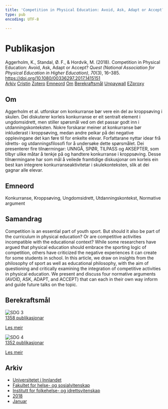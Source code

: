 ```yaml
---
title: 'Competition in Physical Education: Avoid, Ask, Adapt or Accept?'
type: pub
encoding: UTF-8

---
```

<h1>Publikasjon</h1>
<article id="csl-bib-container-BXNAWNJ5" class="csl-bib-container">
  <div class="csl-bib-body"> <div class="csl-entry">Aggerholm, K., Standal, Ø. F., &#38; Hordvik, M. (2018). Competition in Physical Education: Avoid, Ask, Adapt or Accept? <i>Quest (National Association for Physical Education in Higher Education)</i>, <i>70</i>(3), 16–385. <a href="https://doi.org/10.1080/00336297.2017.1415151">https://doi.org/10.1080/00336297.2017.1415151</a></div> </div>
  <div class="csl-bib-buttons">
    <a href="#taxonomy-article-BXNAWNJ5" alt="archive" class="csl-bib-button">Arkiv</a>
    <a href="https://app.cristin.no/results/show.jsf?id=1551358" alt="Cristin" class="csl-bib-button">Cristin</a>
    <a href="http://zotero.org/groups/5881554/items/BXNAWNJ5" alt="Zotero" class="csl-bib-button">Zotero</a>
    <a href="#keywords-article-BXNAWNJ5" alt="keywords" class="csl-bib-button">Emneord</a>
    <a href="#about-article-BXNAWNJ5" alt="about_pub" class="csl-bib-button">Om</a>
    <a href="#sdg-article-BXNAWNJ5" alt="sdg" class="csl-bib-button">Berekraftsmål</a>
    <a href="https://nih.brage.unit.no/nih-xmlui/bitstream/11250/2603162/2/Aggerholm%2bQuest%2b2018.pdf" alt="Unpaywall" class="csl-bib-button">Unpaywall</a>
    <a href="https://nih.brage.unit.no/nih-xmlui/bitstream/11250/2603162/2/Aggerholm%2bQuest%2b2018.pdf" alt="EZproxy" class="csl-bib-button">EZproxy</a>
  </div>
  <div id="csl-bib-meta-container-BXNAWNJ5"></div>
</article>
<div id="csl-bib-meta-BXNAWNJ5" class="csl-bib-meta">
  <article id="about-article-BXNAWNJ5" class="about_pub-article">
    <h1>Om</h1>
    Aggerholm et al. utforskar om konkurranse bør vere ein del av kroppsøving i skulen. Dei diskuterer korleis konkurranse er eit sentralt element i ungdomsidrett, men stiller spørsmål ved om det passar godt inn i utdanningskonteksten. Nokre forskarar meiner at konkurranse bør inkluderast i kroppsøving, medan andre peikar på dei negative opplevingane det kan føre til for enkelte elevar. Forfattarane nyttar idear frå idretts- og utdanningsfilosofi for å undersøke dette spørsmålet. Dei presenterer fire tilnærmingar: UNNGÅ, SPØR, TILPASS og AKSEPTER, som tilbyr ulike måtar å tenkje på og handtere konkurranse i kroppsøving. Desse tilnærmingane har som mål å veilede framtidige diskusjonar om korleis ein best kan integrere konkurranseaktivitetar i skulekonteksten, slik at dei gagnar alle elevar.
  </article>
  <article id="keywords-article-BXNAWNJ5" class="keywords-article">
    <h1>Emneord</h1>
    Konkurranse, Kroppsøving, Ungdomsidrett, Utdanningskontekst, Normative argument
  </article>
  <article id="abstract-article-BXNAWNJ5" class="abstract-article">
    <h1>Samandrag</h1>
    Competition is an essential part of youth sport. But should it also be part of the curriculum in physical education? Or are competitive activities incompatible with the educational context? While some researchers have argued that physical education should embrace the sporting logic of competition, others have criticized the negative experiences it can create for some students in school. In this article, we draw on insights from the philosophy of sport as well as educational philosophy, with the aim of questioning and critically examining the integration of competitive activities in physical education. We present and discuss four normative arguments (AVOID, ASK, ADAPT, and ACCEPT) that can each in their own way inform and guide future talks on the topic.
  </article>
  <article id="sdg-article-BXNAWNJ5" class="sdg-article">
    <h1>Berekraftsmål</h1>
    <div class="sdg-container"><div id="sdg3" class="sdg">
        <img src="{{< params subfolder >}}images/sdg/sdg03_nn.png" class="image" alt="SDG 3">
        <div class="sdg-overlay">
          <a href="/nn/archive/?key=?sdg=3#archive" class="sdg-publication-count"><span>1358</span> publikasjonar</a>
          <p><a href="https://fn.no/om-fn/fns-baerekraftsmaal/god-helse-og-livskvalitet?lang=nno-NO" class="sdg-read-more">Les meir</a></p>
        </div>
      </div> <div id="sdg4" class="sdg">
        <img src="{{< params subfolder >}}images/sdg/sdg04_nn.png" class="image" alt="SDG 4">
        <div class="sdg-overlay">
          <a href="/nn/archive/?key=?sdg=4#archive" class="sdg-publication-count"><span>1352</span> publikasjonar</a>
          <p><a href="https://fn.no/om-fn/fns-baerekraftsmaal/god-utdanning?lang=nno-NO" class="sdg-read-more">Les meir</a></p>
        </div>
      </div></div>
  </article>
  <article id="taxonomy-article-BXNAWNJ5" class="taxonomy-article">
    <h1>Arkiv</h1>
    <ul>
      <li>
        <a href="/nn/archive/?key=3DCRN523">Universitetet i Innlandet</a>
      </li>
      <li>
        <a href="/nn/archive/?key=IDKFS3MX">Fakultet for helse- og sosialvitenskap</a>
      </li>
      <li>
        <a href="/nn/archive/?key=FJXE3Z8X">Institutt for folkehelse- og idrettsvitenskap</a>
      </li>
      <li>
        <a href="/nn/archive/?key=H5P87HVL">2018</a>
      </li>
      <li>
        <a href="/nn/archive/?key=S2RACPMQ">Januar</a>
      </li>
    </ul>
  </article>
</div>
